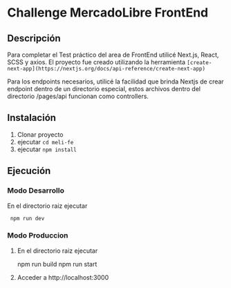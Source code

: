 # Challenge MercadoLibre FrontEnd
## Descripción
Para completar el Test práctico del area de FrontEnd utilicé Next.js, React, SCSS y axios. 
El proyecto fue creado utilizando la herramienta `[create-next-app](https://nextjs.org/docs/api-reference/create-next-app)` 

 
Para los endpoints necesarios, utilicé la facilidad que brinda Nextjs de crear endpoint dentro de un directorio especial, estos  archivos dentro del directorio /pages/api funcionan como controllers. 
 


## Instalación
 1. Clonar proyecto
 2.  ejecutar `cd meli-fe`
 3. ejecutar `npm install`
    

## Ejecución
 
### Modo Desarrollo
En el directorio raiz ejecutar
   
     npm run dev
   
 ### Modo Produccion
 1. En el directorio raiz ejecutar

    npm run build
    npm run start

 2. Acceder a http://localhost:3000


